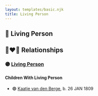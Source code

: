 ```yaml
---
layout: templates/basic.njk
title: Living Person
---
```

## 🔵 Living Person


## 👩‍❤️‍👨 Relationships

### 🟣 [Living Person](/people/7/7376448)

#### Children With Living Person
* 🟣 [Kaatje van den Berge](/people/3/32271874), b. 26 JAN 1809